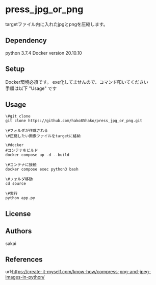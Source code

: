 # press_jpg_or_png
targetファイル内に入れたjpgとpngを圧縮します。

## Dependency
python 3.7.4
Docker version 20.10.10

## Setup
Docker環境必須です。
exe化してませんので、コマンド叩いてください<br>
手順は以下 "Usage" です

## Usage
    
    \#git clone
    git clone https://github.com/hako85hako/press_jpg_or_png.git
    
    \#フォルダが作成される
    \#圧縮したい画像ファイルをtargetに格納
    
    \#docker
    #コンテナをビルド
    docker compose up -d --build
    
    \#コンテナに接続
    docker compose exec python3 bash

    \#フォルダ移動
    cd source
    
    \#実行
    python app.py

## License

## Authors
sakai

## References
url:https://create-it-myself.com/know-how/compress-png-and-jpeg-images-in-python/
